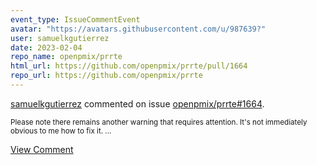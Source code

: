 ```yaml
---
event_type: IssueCommentEvent
avatar: "https://avatars.githubusercontent.com/u/987639?"
user: samuelkgutierrez
date: 2023-02-04
repo_name: openpmix/prrte
html_url: https://github.com/openpmix/prrte/pull/1664
repo_url: https://github.com/openpmix/prrte
---
```


<a href='https://github.com/samuelkgutierrez' target='_blank'>samuelkgutierrez</a> commented on issue <a href='https://github.com/openpmix/prrte/pull/1664' target='_blank'>openpmix/prrte#1664</a>.

<small>Please note there remains another warning that requires attention. It's not immediately obvious to me how to fix it. ...</small>

<a href='https://github.com/openpmix/prrte/pull/1664' target='_blank'>View Comment</a>